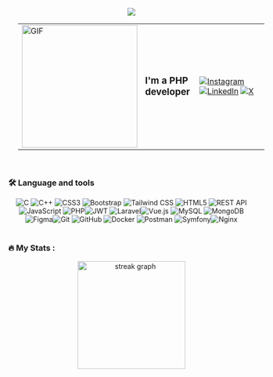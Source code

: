 <p align="center">
<img src="https://raw.githubusercontent.com/trinib/trinib/a5f17399d881c5651a89bfe4a621014b08346cf0/images/marquee.svg">

<div align="center" width="100%">
<table style="width: 100%; margin-left:20px;">
  <tr>
    <td style="width: 50%;">
      <img src="https://media.giphy.com/media/ZVik7pBtu9dNS/giphy.gif?cid=ecf05e474liecrm86ty5pxcu5lz5n4bnwg15uhkywtjj4wkn&ep=v1_gifs_search&rid=giphy.gif&ct=g" width="100%" height="250px" alt="GIF">
    </td>
    <td style="width: 50%;">
      <div style="display: flex; justify-content: space-between; align-items: center; width: 100%;">
        <h3 style="margin: 0;">I'm a PHP developer</h3>
        <div>
          <a href="https://instagram.com/https://www.instagram.com/m.elaadraoui/"><img src="https://img.shields.io/badge/Instagram-%23E4405F.svg?logo=Instagram&logoColor=white" alt="Instagram"></a>
          <a href="https://linkedin.com/in/https://www.linkedin.com/in/mbarek-elaadraoui/"><img src="https://img.shields.io/badge/LinkedIn-%230077B5.svg?logo=linkedin&logoColor=white" alt="LinkedIn"></a>
          <a href="https://x.com/m_eladraoui"><img src="https://img.shields.io/badge/X-black.svg?logo=X&logoColor=white" alt="X"></a>
        </div>
      </div>
    </td>
  </tr>
</table>
</div>  

<br>

<h3 align="left">🛠 Language and tools</h3>

<div align="center" width="100%">
<img src="https://img.shields.io/badge/c-%2300599C.svg?style=for-the-badge&logo=c&logoColor=white" alt="C"> <img src="https://img.shields.io/badge/c++-%2300599C.svg?style=for-the-badge&logo=c%2B%2B&logoColor=white" alt="C++"> <img src="https://img.shields.io/badge/css3-%231572B6.svg?style=for-the-badge&logo=css3&logoColor=white" alt="CSS3"> <img src="https://img.shields.io/badge/bootstrap-%23563D7C.svg?style=for-the-badge&logo=bootstrap&logoColor=white" alt="Bootstrap">
<img src="https://img.shields.io/badge/tailwindcss-%2338B2AC.svg?style=for-the-badge&logo=tailwind-css&logoColor=white" alt="Tailwind CSS">
 <img src="https://img.shields.io/badge/html5-%23E34F26.svg?style=for-the-badge&logo=html5&logoColor=white" alt="HTML5"> <img src="https://img.shields.io/badge/REST%20API-%23121011.svg?style=for-the-badge" alt="REST API">
 <img src="https://img.shields.io/badge/javascript-%23323330.svg?style=for-the-badge&logo=javascript&logoColor=%23F7DF1E" alt="JavaScript"> <img src="https://img.shields.io/badge/php-%23777BB4.svg?style=for-the-badge&logo=php&logoColor=white" alt="PHP"><img src="https://img.shields.io/badge/JWT-black?style=for-the-badge&logo=JSON%20web%20tokens" alt="JWT"> <img src="https://img.shields.io/badge/laravel-%23FF2D20.svg?style=for-the-badge&logo=laravel&logoColor=white" alt="Laravel"><img src="https://img.shields.io/badge/vue.js-%2335495e.svg?style=for-the-badge&logo=vuedotjs&logoColor=%234FC08D" alt="Vue.js"> <img src="https://img.shields.io/badge/mysql-4479A1.svg?style=for-the-badge&logo=mysql&logoColor=white" alt="MySQL"> <img src="https://img.shields.io/badge/MongoDB-%234ea94b.svg?style=for-the-badge&logo=mongodb&logoColor=white" alt="MongoDB"> <img src="https://img.shields.io/badge/figma-%23F24E1E.svg?style=for-the-badge&logo=figma&logoColor=white" alt="Figma"><img src="https://img.shields.io/badge/git-%23F05033.svg?style=for-the-badge&logo=git&logoColor=white" alt="Git"> <img src="https://img.shields.io/badge/github-%23121011.svg?style=for-the-badge&logo=github&logoColor=white" alt="GitHub"> <img src="https://img.shields.io/badge/docker-%230db7ed.svg?style=for-the-badge&logo=docker&logoColor=white" alt="Docker"> <img src="https://img.shields.io/badge/Postman-FF6C37?style=for-the-badge&logo=postman&logoColor=white" alt="Postman"> <img src="https://img.shields.io/badge/Symfony-black?style=for-the-badge&logo=symfony&logoColor=white" alt="Symfony"><img src="https://img.shields.io/badge/nginx-%23009639.svg?style=for-the-badge&logo=nginx&logoColor=white" alt="Nginx">

</div>

<br>
<h3 align="left">🔥   My Stats :</h3>

<div align="center">
  <img src="https://streak-stats.demolab.com?user=maurodesouza&locale=en&mode=daily&theme=dark&hide_border=false&border_radius=5&order=3" height="220" alt="streak graph"  />
</div>



